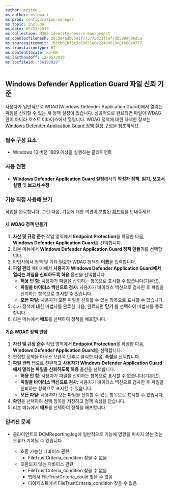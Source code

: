 ```yaml
---
author: mestew
ms.author: mstewart
ms.prod: configuration-manager
ms.topic: include
ms.date: 05/21/2019
ms.collection: M365-identity-device-management
ms.openlocfilehash: 2bcde4adb05e1f775775d21fcef7db589dd06d5a
ms.sourcegitcommit: 1bccb61bf3c7c69d51e0e224d0619c8f608e8777
ms.translationtype: HT
ms.contentlocale: ko-KR
ms.lasthandoff: 12/05/2019
ms.locfileid: "66193820"
---
```

## <a name="bkmk_wdag"></a>Windows Defender Application Guard 파일 신뢰 기준

<!--3555858-->
사용자가 일반적으로 WDAG(Windows Defender Application Guard)에서 열리는 파일을 신뢰할 수 있는 새 정책 설정이 있습니다. 성공적으로 완료되면 파일이 WDAG 안이 아니라 호스트 디바이스에서 열립니다. WDAG 정책에 대한 자세한 정보는 [Windows Defender Application Guard 정책 설정 구성](https://docs.microsoft.com/windows/security/threat-protection/windows-defender-application-guard/configure-wd-app-guard)을 참조하세요.

### <a name="prerequisites"></a>필수 구성 요소

- Windows 10 버전 1809 이상을 실행하는 클라이언트

### <a name="permissions"></a>사용 권한

- **Windows Defender Application Guard 설정**에서의 **작성자 정책**, **읽기**, **보고서 실행** 및 **보고서 수정**

### <a name="try-it-out"></a>기능 직접 사용해 보기

작업을 완료합니다. 그런 다음, 기능에 대한 의견이 포함된 [피드백](/sccm/core/understand/find-help#product-feedback)을 보내주세요.

#### <a name="create-a-new-wdag-policy"></a>새 WDAG 정책 만들기

1. **자산 및 규정 준수** 작업 영역에서 **Endpoint Protection**을 확장한 다음, **Windows Defender Application Guard**를 선택합니다.
1. 리본 메뉴에서 **Windows Defender Application Guard 정책 만들기**를 선택합니다.
1. 마법사에서 정책 및 기타 필요한 WDAG 정책의 **이름**을 입력합니다.
1. **파일 관리** 페이지에서 **사용자가 Windows Defender Application Guard에서 열리는 파일을 신뢰하도록 허용** 옵션을 선택합니다.
     - **허용 안 함**: 사용자가 파일을 신뢰하는 항목으로 표시할 수 없습니다(기본값).
     - **파일을 바이러스 백신으로 검사:** 사용자가 바이러스 백신으로 검사한 후 파일을 신뢰하는 항목으로 표시할 수 있습니다.
     - **모든 파일:** 사용자가 모든 파일을 신뢰할 수 있는 항목으로 표시할 수 있습니다.
1. 추가 정책에 대한 마법사를 완료한 다음, 완료되면 **닫기** 를 선택하여 마법사를 종료합니다.
1. 리본 메뉴에서 **배포**를 선택하여 정책을 배포합니다.

#### <a name="edit-an-existing-wdag-policy"></a>기존 WDAG 정책 편집

1. **자산 및 규정 준수** 작업 영역에서 **Endpoint Protection**을 확장한 다음, **Windows Defender Application Guard**를 선택합니다.
1. 편집할 정책을 마우스 오른쪽 단추로 클릭한 다음, **속성**을 선택합니다.
1. **파일 관리** 탭으로 전환하고 **사용자가 Windows Defender Application Guard에서 열리는 파일을 신뢰하도록 허용** 옵션을 선택합니다.
     - **허용 안 함**: 사용자가 파일을 신뢰하는 항목으로 표시할 수 없습니다(기본값).
     - **파일을 바이러스 백신으로 검사:** 사용자가 바이러스 백신으로 검사한 후 파일을 신뢰하는 항목으로 표시할 수 있습니다.
     - **모든 파일:** 사용자가 모든 파일을 신뢰할 수 있는 항목으로 표시할 수 있습니다.
1. **확인**을 선택하여 선택 항목을 저장하고 정책 속성을 닫습니다.
1. 리본 메뉴에서 **배포**를 선택하여 정책을 배포합니다.


### <a name="known-issues"></a>알려진 문제

- 클라이언트의 DCMReporting.log에 일반적으로 기능에 영향을 미치지 않는 것는 오류가 기록될 수 있습니다.

  - 호환 가능한 디바이스 관련:
    - FileTrustCriteria_condition 찾을 수 없음
  - 호환되지 않는 디바이스 관련:
    - FileTrustCriteria_condition 찾을 수 없음
    - 맵에서 FileTrustCriteria_could 찾을 수 없음
    - 다이제스트에서 FileTrustCriteria_condition 찾을 수 없음
